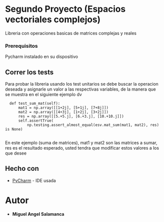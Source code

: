 # Segundo Proyecto (Espacios vectoriales complejos)

Libreria con operaciones basicas de matrices complejas y reales

### Prerequisitos
Pycharm instalado en su dispositivo

## Correr los tests
Para probar la libreria usando los test unitarios se debe buscar la operacion
deseada y asignarle un valor a las respectivas variables, de la manera
que se muestra en el siguiente ejemplo dv
```
  def test_sum_mat(self):
      mat1 = np.array([[1+2j], [5+1j], [7+8j]])
      mat2 = np.array([[4+3j], [1+2j], [3+2j]])
      res = np.array([[5.+5.j], [6.+3.j], [10.+10.j]])
      self.assertTrue(
          np.testing.assert_almost_equal(esv.mat_sum(mat1, mat2), res) is None)
  
```
En este ejemplo (suma de matrices), mat1 y mat2 son las matrices a sumar, res
es el resultado esperado, usted tendra que modificar estos valores a los que
desee

## Hecho con

* [PyCharm](https://www.jetbrains.com/es-es/pycharm/) - IDE usada

# Autor
* **Miguel Angel Salamanca**